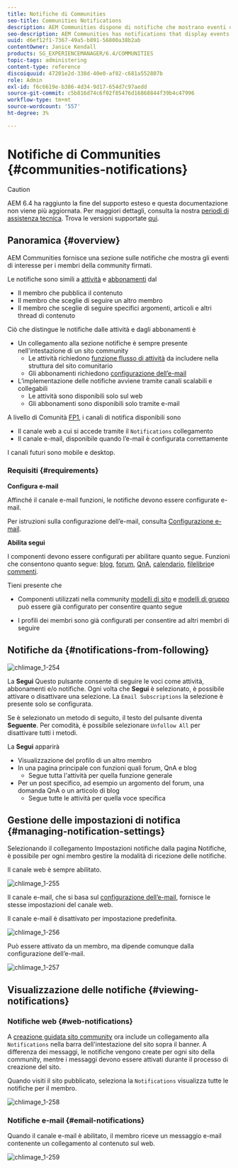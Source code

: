 ```yaml
---
title: Notifiche di Communities
seo-title: Communities Notifications
description: AEM Communities dispone di notifiche che mostrano eventi di interesse per il membro della community che ha effettuato l’accesso
seo-description: AEM Communities has notifications that display events of interest to the signed-in community member
uuid: d6ef12f1-7367-49a5-b891-56800a38b2ab
contentOwner: Janice Kendall
products: SG_EXPERIENCEMANAGER/6.4/COMMUNITIES
topic-tags: administering
content-type: reference
discoiquuid: 47201e2d-338d-40e0-af82-c681a552807b
role: Admin
exl-id: f6c6619e-b386-4d34-9d17-654d7c97aedd
source-git-commit: c5b816d74c6f02f85476d16868844f39b4c47996
workflow-type: tm+mt
source-wordcount: '557'
ht-degree: 3%

---
```


# Notifiche di Communities {#communities-notifications}

>[!CAUTION]
>
>AEM 6.4 ha raggiunto la fine del supporto esteso e questa documentazione non viene più aggiornata. Per maggiori dettagli, consulta la nostra [periodi di assistenza tecnica](https://helpx.adobe.com/it/support/programs/eol-matrix.html). Trova le versioni supportate [qui](https://experienceleague.adobe.com/docs/).

## Panoramica {#overview}

AEM Communities fornisce una sezione sulle notifiche che mostra gli eventi di interesse per i membri della community firmati.

Le notifiche sono simili a [attività](essentials-activities.md) e [abbonamenti](subscriptions.md) dal

* Il membro che pubblica il contenuto
* Il membro che sceglie di seguire un altro membro
* Il membro che sceglie di seguire specifici argomenti, articoli e altri thread di contenuto

Ciò che distingue le notifiche dalle attività e dagli abbonamenti è

* Un collegamento alla sezione notifiche è sempre presente nell&#39;intestazione di un sito community
   * Le attività richiedono [funzione flusso di attività](functions.md#activity-stream-function) da includere nella struttura del sito comunitario
   * Gli abbonamenti richiedono [configurazione dell’e-mail](email.md)
* L’implementazione delle notifiche avviene tramite canali scalabili e collegabili
   * Le attività sono disponibili solo sul web
   * Gli abbonamenti sono disponibili solo tramite e-mail

A livello di Comunità [FP1](deploy-communities.md#latestfeaturepack), i canali di notifica disponibili sono

* Il canale web a cui si accede tramite il `Notifications` collegamento
* Il canale e-mail, disponibile quando l’e-mail è configurata correttamente

I canali futuri sono mobile e desktop.

### Requisiti {#requirements}

**Configura e-mail**

Affinché il canale e-mail funzioni, le notifiche devono essere configurate e-mail.

Per istruzioni sulla configurazione dell’e-mail, consulta [Configurazione e-mail](analytics.md).

**Abilita segui**

I componenti devono essere configurati per abilitare quanto segue. Funzioni che consentono quanto segue: [blog](blog-feature.md), [forum](forum.md), [QnA](working-with-qna.md), [calendario](calendar.md), [filelibrio](file-library.md)e [commenti](comments.md).

Tieni presente che

* Componenti utilizzati nella community [modelli di sito](sites.md) e [modelli di gruppo](tools-groups.md) può essere già configurato per consentire quanto segue

* I profili dei membri sono già configurati per consentire ad altri membri di seguire

## Notifiche da {#notifications-from-following}

![chlimage_1-254](assets/chlimage_1-254.png)

La **Segui** Questo pulsante consente di seguire le voci come attività, abbonamenti e/o notifiche. Ogni volta che **Segui** è selezionato, è possibile attivare o disattivare una selezione. La `Email Subscriptions` la selezione è presente solo se configurata.

Se è selezionato un metodo di seguito, il testo del pulsante diventa **Seguente**. Per comodità, è possibile selezionare `Unfollow All` per disattivare tutti i metodi.

La **Segui** apparirà

* Visualizzazione del profilo di un altro membro
* In una pagina principale con funzioni quali forum, QnA e blog
   * Segue tutta l&#39;attività per quella funzione generale
* Per un post specifico, ad esempio un argomento del forum, una domanda QnA o un articolo di blog
   * Segue tutte le attività per quella voce specifica

## Gestione delle impostazioni di notifica {#managing-notification-settings}

Selezionando il collegamento Impostazioni notifiche dalla pagina Notifiche, è possibile per ogni membro gestire la modalità di ricezione delle notifiche.

Il canale web è sempre abilitato.

![chlimage_1-255](assets/chlimage_1-255.png)

Il canale e-mail, che si basa sul [configurazione dell’e-mail](email.md), fornisce le stesse impostazioni del canale web.

Il canale e-mail è disattivato per impostazione predefinita.

![chlimage_1-256](assets/chlimage_1-256.png)

Può essere attivato da un membro, ma dipende comunque dalla configurazione dell’e-mail.

![chlimage_1-257](assets/chlimage_1-257.png)

## Visualizzazione delle notifiche {#viewing-notifications}

### Notifiche web {#web-notifications}

A [creazione guidata sito community](sites-console.md) ora include un collegamento alla `Notifications` nella barra dell&#39;intestazione del sito sopra il banner. A differenza dei messaggi, le notifiche vengono create per ogni sito della community, mentre i messaggi devono essere attivati durante il processo di creazione del sito.

Quando visiti il sito pubblicato, seleziona la `Notifications` visualizza tutte le notifiche per il membro.

![chlimage_1-258](assets/chlimage_1-258.png)

### Notifiche e-mail {#email-notifications}

Quando il canale e-mail è abilitato, il membro riceve un messaggio e-mail contenente un collegamento al contenuto sul web.

![chlimage_1-259](assets/chlimage_1-259.png)
